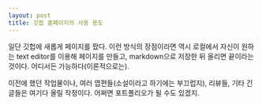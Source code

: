 ```yaml
---
layout: post
title: 깃헙 홈페이지의 사용 용도
---
```


일단 깃헙에 새롭게 페이지를 팠다. 이런 방식의 장점이라면 역시 로컬에서 자신이 원하는 text editor를 이용해 페이지를 만들고, markdown으로 저장한 뒤 올리면 끝이라는 것이다. 어디서든 가능하다(이론적으로는).

이전에 했던 작업물이나, 여러 엽편들(소설이라고 하기에는 부끄럽지), 리뷰들, 기타 긴 글들은 여기다 올릴 작정이다. 어쩌면 포트폴리오가 될 수도 있겠지.